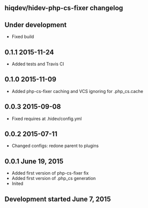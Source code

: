 hiqdev/hidev-php-cs-fixer changelog
-----------------------------------

## Under development

- Fixed build

## 0.1.1 2015-11-24

- Added tests and Travis CI

## 0.1.0 2015-11-09

- Added php-cs-fixer caching and VCS ignoring for .php_cs.cache

## 0.0.3 2015-09-08

- Fixed requires at .hidev/config.yml

## 0.0.2 2015-07-11

- Changed configs: redone parent to plugins

## 0.0.1 June 19, 2015

- Added first version of php-cs-fixer fix
- Added first version of .php_cs generation
- Inited

## Development started June 7, 2015

